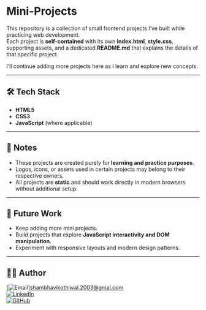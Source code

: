 # Mini-Projects  

This repository is a collection of small frontend projects I’ve built while practicing web development.  
Each project is **self-contained** with its own **index.html**, **style.css**, supporting assets, and a dedicated **README.md** that explains the details of that specific project.  

I’ll continue adding more projects here as I learn and explore new concepts.  

---

## 🛠️ Tech Stack  

- **HTML5**  
- **CSS3**  
- **JavaScript** (where applicable)  

---

## 📌 Notes  

- These projects are created purely for **learning and practice purposes**.  
- Logos, icons, or assets used in certain projects may belong to their respective owners.  
- All projects are **static** and should work directly in modern browsers without additional setup.  

---

## 🌟 Future Work  

- Keep adding more mini projects.  
- Build projects that explore **JavaScript interactivity and DOM manipulation**.  
- Experiment with responsive layouts and modern design patterns.  

---

## 👩‍💻 Author  

[![Email](https://img.shields.io/badge/Email-D14836?style=for-the-badge&logo=gmail&logoColor=white)]shambhavikothiwal.2003@gmal.com  
[![LinkedIn](https://img.shields.io/badge/LinkedIn-0077B5?style=for-the-badge&logo=linkedin&logoColor=white)](https://www.linkedin.com/in/your-linkedin)  
[![GitHub](https://img.shields.io/badge/GitHub-100000?style=for-the-badge&logo=github&logoColor=white)](https://github.com/your-github)  
